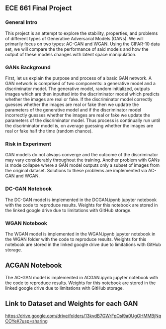 ## ECE 661 Final Project

### General Intro

This project is an attempt to explore the stability, properties, and problems of different types of Generative Adversarial Models (GANs). We will primarily focus on two types: AC-GAN and WGAN. Using the CIFAR-10 data set, we will compare the the performance of said models and how the output of these models changes with latent space manipulation.

### GANs Background

First, let us explain the purpose and process of a basic GAN network. A GAN network is comprised of two components: a generative model and a discriminator model. The generative model, random initialized, outputs images which are then inputted into the discriminator model which predicts whether the images are real or fake. If the discriminator model correctly guesses whether the images are real or fake then we updatre the parameters of the generative model and if the discriminator model incorrectly guesses whether the images are real or fake we update the parameters of the discriminator model. Thus process is continually run until the discriminator model is, on average guessing whether the images are real or fake half the time (random chance). 

### Risk in Experiment

GAN models do not always converge and the outcome of the discriminator may vary considerably throughout the training. Another problem with GANs is mode collapse where a GAN model outputs only a subset of images from the original dataset. Solutions to these problems are implemented via AC-GAN and WGAN. 

### DC-GAN Notebook 

The DC-GAN model is implemented in the DCGAN.ipynb jupyter notebook with the code to reproduce results. Weights for this notebook are stored in the linked google drive due to limitations with GitHub storage.

### WGAN Notebook 

The WGAN model is implemented in the WGAN.ipynb jupyter notebook in the WGAN folder with the code to reproduce results. Weights for this notebook are stored in the linked google drive due to limitations with GitHub storage.

## ACGAN Notebook

The AC-GAN model is implemented in ACGAN.ipynb jupyter notebook with the code to reproduce results. Weights for this notebook are stored in the linked google drive due to limitations with GitHub storage.

## Link to Dataset and Weights for each GAN
https://drive.google.com/drive/folders/13kvdB7GWrFpOsl9a0UgOHMMBjNqCOYeK?usp=sharing

